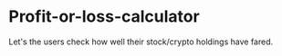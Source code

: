# Profit-or-loss-calculator
 Let's the users check how well their stock/crypto holdings have fared.
